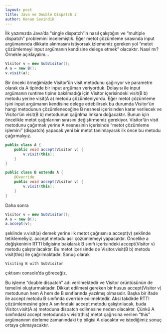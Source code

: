 ```yaml
---
layout: post
title: Java ve Double Dispatch 2
author: Kenan Sevindik
---
```


İlk yazımızda Java’da “single dispatch“in nasıl çalıştığını ve “multiple dispatch” problemini incelemiştik. Eğer metot 
çözümleme sırasında input argümanında dikkate alınmasını istiyorsak izlememiz gereken yol “metot çözümlemeyi input 
argümanın kendisine delege etmek” olacaktır. Nasıl mı? Örnekle açıklayalım...

```java
Visitor v = new SubVisitor();
A a = new B();
v.visit(a);
```

Bir önceki örneğimizde Visitor’ün visit metodunu çağırıyor ve parametre olarak da A tipinde bir input argüman veriyorduk. 
Dolayısı ile input argümanın runtime tipine bakılmadığı için Visitor içerisindeki visit(B b) metodu yerine visit(A a) 
metodu çözümleniyordu. Eğer metot çözümleme işini input argümanın kendisine delege edebilirsek bu durumda Visitor’ün 
hangi metodunun çözümleneceğine B nesnesi içerisinden karar verilecek ve Visitor’ün visit(B b) metodunun çağrılma imkanı 
doğacaktır. Bunun için öncelikle metot çağrılarının sırasını değiştirmemiz gerekiyor. Visitor’ün visit metodunu çağırmak 
yerine A nesnesinin içerisinde “metot çözümleme işlemini” (dispatch) yapacak yeni bir metot tanımlayarak ilk önce bu 
metodu çağırmalıyız.

```java
public class A {
    public void accept(Visitor v) {
        v.visit(this);
    }
}

public class B extends A {
    @Override
    public void accept(Visitor v) {
        v.visit(this);
    }
}
```

Daha sonra

```java
Visitor v = new SubVisitor();
A a = new B();
a.accept(v);
```

şeklinde v.visit(a) demek yerine ilk metot çağrısını a.accept(v) şeklinde tetiklemeliyiz. accept metodu asıl çözümlemeyi 
yapacaktır. Öncelike a değişkeninin RTTI bilgisine bakılarak B sınıfı içerisindeki accept(Visitor v) metodu çalıştırılacaktır. 
Bu metot içerisinde de Visitor.visit(B b) metodu visit(this) ile çağrılmaktadır. Sonuç olarak

```console
Visiting B with SubVisitor
```

çıktısını console’da göreceğiz.

Bu işleme “double dispatch” adı verilmektedir ve Visitor örüntüsünün de temelini oluşturmaktadır. Dikkat edilmesi gereken 
bir husus accept(Visitor v) metodunun hem A hem de B sınıflarında yazılmış olmasıdır. Başka bir ifade ile accept metodu 
B sınıfında override edilmektedir. Aksi takdirde RTTI çözümlemesine göre A sınıfındaki accept metodu çalıştırılacak, buda 
Visitor.visit(A a) metoduna dispatch edilmesine neden olacaktır. Çünkü A sınıfındaki accept metodunda v.visit(this) metot 
çağrısına verilen “this” argümanının derleme zamanındaki tip bilgisi A olacaktır ve istediğimiz sonuç ortaya çıkmayacaktır.
